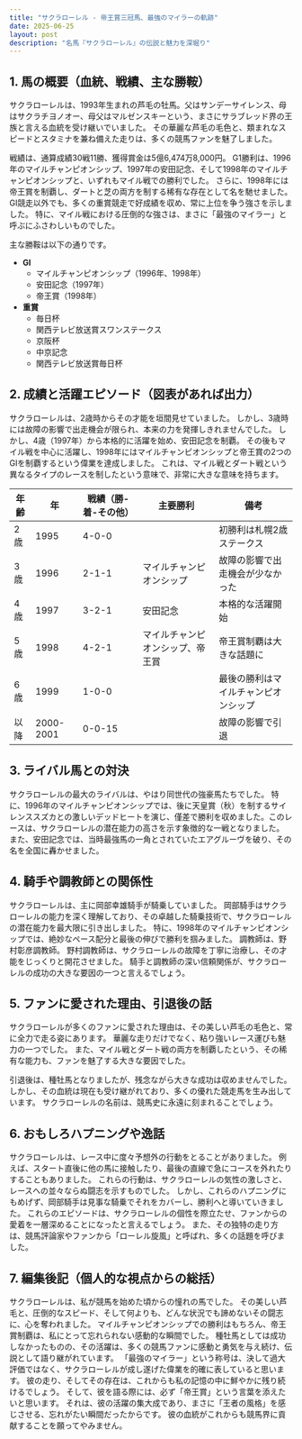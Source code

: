 ```yaml
---
title: "サクラローレル - 帝王賞三冠馬、最強のマイラーの軌跡"
date: 2025-06-25
layout: post
description: "名馬『サクラローレル』の伝説と魅力を深堀り"
---
```


## 1. 馬の概要（血統、戦績、主な勝鞍）

サクラローレルは、1993年生まれの芦毛の牡馬。父はサンデーサイレンス、母はサクラチヨノオー、母父はマルゼンスキーという、まさにサラブレッド界の王族と言える血統を受け継いでいました。  その華麗な芦毛の毛色と、類まれなスピードとスタミナを兼ね備えた走りは、多くの競馬ファンを魅了しました。

戦績は、通算成績30戦11勝、獲得賞金は5億6,474万8,000円。  G1勝利は、1996年のマイルチャンピオンシップ、1997年の安田記念、そして1998年のマイルチャンピオンシップと、いずれもマイル戦での勝利でした。  さらに、1998年には帝王賞を制覇し、ダートと芝の両方を制する稀有な存在として名を馳せました。  GI競走以外でも、多くの重賞競走で好成績を収め、常に上位を争う強さを示しました。  特に、マイル戦における圧倒的な強さは、まさに「最強のマイラー」と呼ぶにふさわしいものでした。

主な勝鞍は以下の通りです。

* **GI**
    * マイルチャンピオンシップ（1996年、1998年）
    * 安田記念（1997年）
    * 帝王賞（1998年）
* **重賞**
    * 毎日杯
    * 関西テレビ放送賞スワンステークス
    * 京阪杯
    * 中京記念
    * 関西テレビ放送賞毎日杯


## 2. 成績と活躍エピソード（図表があれば出力）

サクラローレルは、2歳時からその才能を垣間見せていました。  しかし、3歳時には故障の影響で出走機会が限られ、本来の力を発揮しきれませんでした。  しかし、4歳（1997年）から本格的に活躍を始め、安田記念を制覇。  その後もマイル戦を中心に活躍し、1998年にはマイルチャンピオンシップと帝王賞の2つのGIを制覇するという偉業を達成しました。  これは、マイル戦とダート戦という異なるタイプのレースを制したという意味で、非常に大きな意味を持ちます。

| 年齢 | 年 | 戦績（勝-着-その他） | 主要勝利 | 備考 |
|---|---|---|---|---|
| 2歳 | 1995 | 4-0-0 |  | 初勝利は札幌2歳ステークス |
| 3歳 | 1996 | 2-1-1 | マイルチャンピオンシップ | 故障の影響で出走機会が少なかった |
| 4歳 | 1997 | 3-2-1 | 安田記念 | 本格的な活躍開始 |
| 5歳 | 1998 | 4-2-1 | マイルチャンピオンシップ、帝王賞 | 帝王賞制覇は大きな話題に |
| 6歳 | 1999 | 1-0-0 |  | 最後の勝利はマイルチャンピオンシップ |
| 以降 | 2000-2001 | 0-0-15 |  | 故障の影響で引退 |


## 3. ライバル馬との対決

サクラローレルの最大のライバルは、やはり同世代の強豪馬たちでした。  特に、1996年のマイルチャンピオンシップでは、後に天皇賞（秋）を制するサイレンススズカとの激しいデッドヒートを演じ、僅差で勝利を収めました。このレースは、サクラローレルの潜在能力の高さを示す象徴的な一戦となりました。  また、安田記念では、当時最強馬の一角とされていたエアグルーヴを破り、その名を全国に轟かせました。


## 4. 騎手や調教師との関係性

サクラローレルは、主に岡部幸雄騎手が騎乗していました。  岡部騎手はサクラローレルの能力を深く理解しており、その卓越した騎乗技術で、サクラローレルの潜在能力を最大限に引き出しました。  特に、1998年のマイルチャンピオンシップでは、絶妙なペース配分と最後の伸びで勝利を掴みました。  調教師は、野村彰彦調教師。  野村調教師は、サクラローレルの故障を丁寧に治療し、その才能をじっくりと開花させました。  騎手と調教師の深い信頼関係が、サクラローレルの成功の大きな要因の一つと言えるでしょう。


## 5. ファンに愛された理由、引退後の話

サクラローレルが多くのファンに愛された理由は、その美しい芦毛の毛色と、常に全力で走る姿にあります。  華麗な走りだけでなく、粘り強いレース運びも魅力の一つでした。  また、マイル戦とダート戦の両方を制覇したという、その稀有な能力も、ファンを魅了する大きな要因でした。

引退後は、種牡馬となりましたが、残念ながら大きな成功は収めませんでした。  しかし、その血統は現在も受け継がれており、多くの優れた競走馬を生み出しています。  サクラローレルの名前は、競馬史に永遠に刻まれることでしょう。


## 6. おもしろハプニングや逸話

サクラローレルは、レース中に度々予想外の行動をとることがありました。  例えば、スタート直後に他の馬に接触したり、最後の直線で急にコースを外れたりすることもありました。  これらの行動は、サクラローレルの気性の激しさと、レースへの並々ならぬ闘志を示すものでした。  しかし、これらのハプニングにもめげず、岡部騎手は見事な騎乗でそれをカバーし、勝利へと導いていきました。  これらのエピソードは、サクラローレルの個性を際立たせ、ファンからの愛着を一層深めることになったと言えるでしょう。  また、その独特の走り方は、競馬評論家やファンから「ローレル旋風」と呼ばれ、多くの話題を呼びました。


## 7. 編集後記（個人的な視点からの総括）

サクラローレルは、私が競馬を始めた頃からの憧れの馬でした。  その美しい芦毛と、圧倒的なスピード、そして何よりも、どんな状況でも諦めないその闘志に、心を奪われました。  マイルチャンピオンシップでの勝利はもちろん、帝王賞制覇は、私にとって忘れられない感動的な瞬間でした。  種牡馬としては成功しなかったものの、その活躍は、多くの競馬ファンに感動と勇気を与え続け、伝説として語り継がれています。  「最強のマイラー」という称号は、決して過大評価ではなく、サクラローレルが成し遂げた偉業を的確に表していると思います。  彼の走り、そしてその存在は、これからも私の記憶の中に鮮やかに残り続けるでしょう。  そして、彼を語る際には、必ず「帝王賞」という言葉を添えたいと思います。  それは、彼の活躍の集大成であり、まさに「王者の風格」を感じさせる、忘れがたい瞬間だったからです。  彼の血統がこれからも競馬界に貢献することを願ってやみません。
